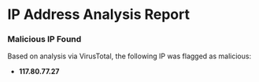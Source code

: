 # IP Address Analysis Report

### Malicious IP Found
Based on analysis via VirusTotal, the following IP was flagged as malicious:
- **117.80.77.27**
